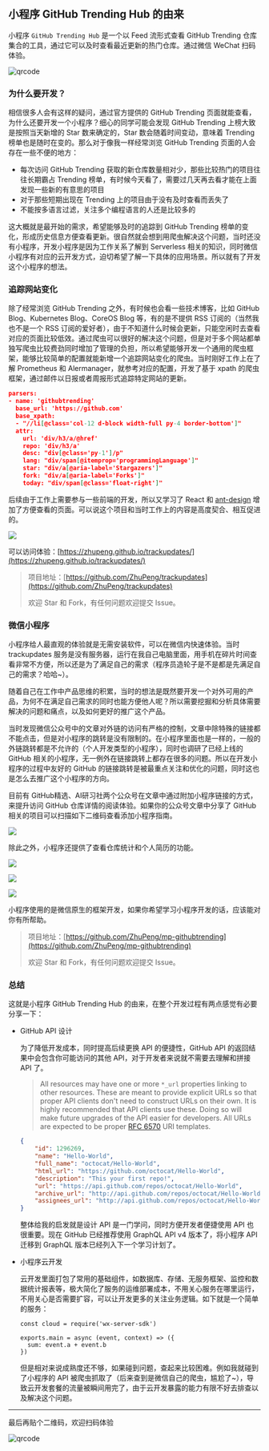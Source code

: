 ## 小程序 GitHub Trending Hub 的由来

小程序 `GitHub Trending Hub` 是一个以 Feed 流形式查看 GitHub Trending 仓库集合的工具，通过它可以及时查看最近更新的热门仓库。通过微信 WeChat 扫码体验。

![qrcode](https://7465-test-3c9b5e-1258459492.tcb.qcloud.la/qrcode.jpg?sign=d350a14b8d342714aa7c7246cd6a41fa&t=1548588526)



### 为什么要开发？

相信很多人会有这样的疑问，通过官方提供的 GitHub Trending 页面就能查看，为什么还要开发一个小程序？细心的同学可能会发现 GitHub Trending 上榜大致是按照当天新增的 Star 数来确定的，Star 数会随着时间变动，意味着 Trending 榜单也是随时在变的。那么对于像我一样经常浏览 GitHub Trending 页面的人会存在一些不便的地方：

* 每次访问 GitHub Trending 获取的新仓库数量相对少，那些比较热门的项目往往长期霸占 Trending 榜单，有时候今天看了，需要过几天再去看才能在上面发现一些新的有意思的项目
* 对于那些短期出现在 Trending 上的项目由于没有及时查看而丢失了
* 不能按多语言过滤，关注多个编程语言的人还是比较多的

这大概就是最开始的需求，希望能够及时的追踪到 GitHub Trending 榜单的变化，形成历史信息方便查看更新。很自然就会想到用爬虫解决这个问题，当时还没有小程序，开发小程序是因为工作关系了解到 Serverless 相关的知识，同时微信小程序有对应的云开发方式，迫切希望了解一下具体的应用场景。所以就有了开发这个小程序的想法。



### 追踪网站变化

除了经常浏览 GitHub Trending 之外，有时候也会看一些技术博客，比如 GitHub Blog、Kubernetes Blog、CoreOS Blog 等，有的是不提供 RSS 订阅的（当然我也不是一个 RSS 订阅的爱好者），由于不知道什么时候会更新，只能空闲时去查看对应的页面比较低效。通过爬虫可以很好的解决这个问题，但是对于多个网站都单独写爬虫比较费劲同时增加了管理的负担，所以希望能够开发一个通用的爬虫框架，能够比较简单的配置就能新增一个追踪网站变化的爬虫。当时刚好工作上在了解 Prometheus 和 Alermanager，就参考对应的配置，开发了基于 xpath 的爬虫框架，通过邮件以日报或者周报形式追踪特定网站的更新。

```json
parsers:
- name: 'githubtrending'
  base_url: 'https://github.com'
  base_xpath:
  - "//li[@class='col-12 d-block width-full py-4 border-bottom']"
  attr:
    url: 'div/h3/a/@href'
    repo: 'div/h3/a'
    desc: "div[@class='py-1']/p"
    lang: "div/span[@itemprop='programmingLanguage']"
    star: "div/a[@aria-label='Stargazers']"
    fork: "div/a[@aria-label='Forks']"
    today: "div/span[@class='float-right']"
```

后续由于工作上需要参与一些前端的开发，所以又学习了 React 和 [ant-design](https://github.com/ant-design/ant-design) 增加了方便查看的页面。可以说这个项目和当时工作上的内容是高度契合、相互促进的。

![](https://7465-test-3c9b5e-1258459492.tcb.qcloud.la/trackupdates/webui.png)

可以访问体验：[https://zhupeng.github.io/trackupdates/](https://zhupeng.github.io/trackupdates/)

>项目地址：[https://github.com/ZhuPeng/trackupdates](https://github.com/ZhuPeng/trackupdates)
>
>欢迎 Star 和 Fork，有任何问题欢迎提交 Issue。



### 微信小程序

小程序给人最直观的体验就是无需安装软件，可以在微信内快速体验。当时 trackupdates 服务是没有服务器，运行在我自己电脑里面，用手机在碎片时间查看非常不方便，所以还是为了满足自己的需求（程序员造轮子是不是都是先满足自己的需求？哈哈~）。

随着自己在工作中产品思维的积累，当时的想法是既然要开发一个对外可用的产品，为何不在满足自己需求的同时也能方便他人呢？所以需要挖掘和分析具体需要解决的问题和痛点，以及如何更好的推广这个产品。

当时发现微信公众号中的文章对外链的访问有严格的控制，文章中除特殊的链接都不能点击，但是对小程序的跳转是没有限制的。在小程序里面也是一样的，一般的外链跳转都是不允许的（个人开发类型的小程序），同时也调研了已经上线的 GitHub 相关的小程序，无一例外在链接跳转上都存在很多的问题。所以在开发小程序的过程中友好的 GitHub 的链接跳转是被最重点关注和优化的问题，同时这也是怎么去推广这个小程序的方向。

目前有 GitHub精选、AI研习社两个公众号在文章中通过附加小程序链接的方式，来提升访问 GitHub 仓库详情的阅读体验。如果你的公众号文章中分享了 GitHub 相关的项目可以扫描如下二维码查看添加小程序指南。

![](https://7465-test-3c9b5e-1258459492.tcb.qcloud.la/mp-githubtrending/minip-github-apidoc.png)

除此之外，小程序还提供了查看仓库统计和个人简历的功能。

![](https://7465-test-3c9b5e-1258459492.tcb.qcloud.la/mp-githubtrending/mimip-index.jpeg)

![](https://7465-test-3c9b5e-1258459492.tcb.qcloud.la/mp-githubtrending/minip-stats.jpeg)

![](https://7465-test-3c9b5e-1258459492.tcb.qcloud.la/mp-githubtrending/minip-resume.jpeg)

小程序使用的是微信原生的框架开发，如果你希望学习小程序开发的话，应该能对你有所帮助。

> 项目地址：[https://github.com/ZhuPeng/mp-githubtrending](https://github.com/ZhuPeng/mp-githubtrending)
>
> 欢迎 Star 和 Fork，有任何问题欢迎提交 Issue。



### 总结

这就是小程序 GitHub Trending Hub 的由来，在整个开发过程有两点感觉有必要分享一下：

* GitHub API 设计

  为了降低开发成本，同时提高后续更换 API 的便捷性，GitHub API 的返回结果中会包含你可能访问的其他 API，对于开发者来说就不需要去理解和拼接 API 了。

  >All resources may have one or more `*_url` properties linking to other resources. These are meant to provide explicit URLs so that proper API clients don't need to construct URLs on their own. It is highly recommended that API clients use these. Doing so will make future upgrades of the API easier for developers. All URLs are expected to be proper [RFC 6570](http://tools.ietf.org/html/rfc6570) URI templates.

  

  ```json
  {
      "id": 1296269,
      "name": "Hello-World",
      "full_name": "octocat/Hello-World",
      "html_url": "https://github.com/octocat/Hello-World",
      "description": "This your first repo!",
      "url": "https://api.github.com/repos/octocat/Hello-World",
      "archive_url": "http://api.github.com/repos/octocat/Hello-World/{archive_format}{/ref}",
      "assignees_url": "http://api.github.com/repos/octocat/Hello-World/assignees{/user}"
  }
  ```

  整体给我的启发就是设计 API 是一门学问，同时方便开发者便捷使用 API 也很重要。现在 GitHub 已经推荐使用 GraphQL API v4 版本了，将小程序 API 迁移到 GraphQL 版本已经列入下一个学习计划了。

  

* 小程序云开发

  云开发里面打包了常用的基础组件，如数据库、存储、无服务框架、监控和数据统计报表等，极大简化了服务的运维部署成本，不用关心服务在哪里运行，不用关心是否需要扩容，可以让开发更多的关注业务逻辑。如下就是一个简单的服务：

  ```
  const cloud = require('wx-server-sdk')
  
  exports.main = async (event, context) => ({
    sum: event.a + event.b
  })
  ```

  但是相对来说成熟度还不够，如果碰到问题，查起来比较困难。例如我就碰到了小程序的 API 被爬虫抓取了（后来查到是微信自己的爬虫，尴尬了~），导致云开发套餐的流量被瞬间用完了，由于云开发暴露的能力有限不好去排查以及解决这个问题。

***

最后再贴个二维码，欢迎扫码体验

![qrcode](https://7465-test-3c9b5e-1258459492.tcb.qcloud.la/qrcode.jpg?sign=d350a14b8d342714aa7c7246cd6a41fa&t=1548588526)

